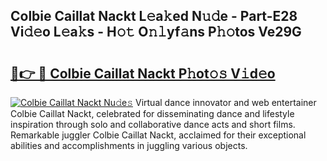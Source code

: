 ## Colbie Caillat Nackt L𝚎a𝚔ed N𝚞𝚍e - Part-E28 Vi𝚍𝚎o L𝚎a𝚔s - H𝚘𝚝 O𝚗𝚕yf𝚊ns P𝚑𝚘tos Ve29G

# <h2><a href="http://kff5d5g.oniu.top/?m=Colbie+Caillat+Nackt">🔗👉 🔴 Colbie Caillat Nackt P𝚑ot𝚘𝚜 V𝚒d𝚎o</a></h2>

[![Colbie Caillat Nackt Nu𝚍e𝚜](https://i.imgur.com/0qMVB7G.gif)](http://kff5d5g.oniu.top/?m=Colbie+Caillat+Nackt)
Virtual dance innovator and web entertainer Colbie Caillat Nackt, celebrated for disseminating dance and lifestyle inspiration through solo and collaborative dance acts and short films. Remarkable juggler Colbie Caillat Nackt, acclaimed for their exceptional abilities and accomplishments in juggling various objects.  
